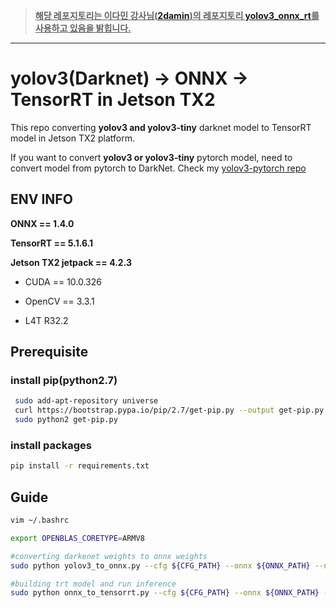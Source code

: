 > <u>**해당 레포지토리는 이다민 강사님([2damin](https://github.com/2damin))의 레포지토리 [yolov3_onnx_rt](https://github.com/2damin/yolov3_onnx_rt)를 사용하고 있음을 밝힙니다.**</u>

---

# yolov3(Darknet) -> ONNX -> TensorRT in Jetson TX2

This repo converting **yolov3 and yolov3-tiny** darknet model to TensorRT model in Jetson TX2 platform.

If you want to convert **yolov3 or yolov3-tiny** pytorch model, need to convert model from pytorch to DarkNet. Check my [yolov3-pytorch repo](https://github.com/2damin/yolov3-pytorch)

## ENV INFO

**ONNX == 1.4.0**

**TensorRT == 5.1.6.1**

**Jetson TX2 jetpack == 4.2.3**

- CUDA == 10.0.326

- OpenCV == 3.3.1

- L4T R32.2


## Prerequisite

### install pip(python2.7)
```bash
 sudo add-apt-repository universe
 curl https://bootstrap.pypa.io/pip/2.7/get-pip.py --output get-pip.py
 sudo python2 get-pip.py
```

### install packages
```bash
pip install -r requirements.txt
```

## Guide

```bash
vim ~/.bashrc

export OPENBLAS_CORETYPE=ARMV8

#converting darkenet weights to onnx weights
sudo python yolov3_to_onnx.py --cfg ${CFG_PATH} --onnx ${ONNX_PATH} --num_class ${num_of_classes}

#building trt model and run inference
sudo python onnx_to_tensorrt.py --cfg ${CFG_PATH} --onnx ${ONNX_PATH} --num_class ${num_of_classes} --input_img &{test_img_path}

```